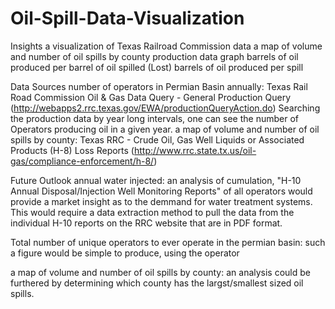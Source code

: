 # Oil-Spill-Data-Visualization

Insights
a visualization of Texas Railroad Commission data
a map of volume and number of oil spills by county
production data graph
barrels of oil produced per barrel of oil spilled (Lost)
barrels of oil produced per spill

Data Sources
number of operators in Permian Basin annually: Texas Rail Road Commission Oil & Gas Data Query - General Production Query
(http://webapps2.rrc.texas.gov/EWA/productionQueryAction.do)
Searching the production data by year long intervals, one can see the number of Operators producing oil in a given year.
a map of volume and number of oil spills by county: Texas RRC - Crude Oil, Gas Well Liquids or Associated Products (H-8) Loss Reports (http://www.rrc.state.tx.us/oil-gas/compliance-enforcement/h-8/)

Future Outlook
annual water injected: an analysis of cumulation, "H-10 Annual Disposal/Injection Well Monitoring Reports" of all operators would provide a market insight as to the demmand for water treatment systems. This would require a data extraction method to pull the data from the individual H-10 reports on the RRC website that are in PDF format.

Total number of unique operators to ever operate in the permian basin: such a figure would be simple to produce, using the operator


a map of volume and number of oil spills by county: an analysis could be furthered by determining which county has the largst/smallest sized oil spills.
